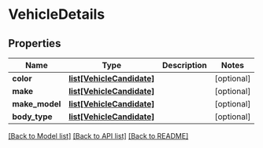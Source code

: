 # VehicleDetails

## Properties
Name | Type | Description | Notes
------------ | ------------- | ------------- | -------------
**color** | [**list[VehicleCandidate]**](VehicleCandidate.md) |  | [optional] 
**make** | [**list[VehicleCandidate]**](VehicleCandidate.md) |  | [optional] 
**make_model** | [**list[VehicleCandidate]**](VehicleCandidate.md) |  | [optional] 
**body_type** | [**list[VehicleCandidate]**](VehicleCandidate.md) |  | [optional] 

[[Back to Model list]](../README.md#documentation-for-models) [[Back to API list]](../README.md#documentation-for-api-endpoints) [[Back to README]](../README.md)


